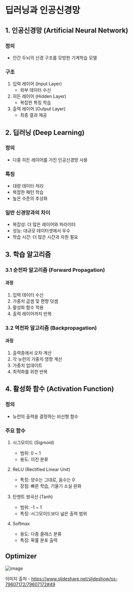 # 딥러닝과 인공신경망

## 1. 인공신경망 (Artificial Neural Network)

### 정의
- 인간 두뇌의 신경 구조를 모방한 기계학습 모델

### 구조
1. 입력 레이어 (Input Layer)
   - 외부 데이터 수신
2. 히든 레이어 (Hidden Layer)
   - 복잡한 특징 학습
3. 출력 레이어 (Output Layer)
   - 최종 결과 제공

## 2. 딥러닝 (Deep Learning)

### 정의
- 다중 히든 레이어를 가진 인공신경망 사용

### 특징
- 대량 데이터 처리
- 복잡한 패턴 학습
- 높은 수준의 추상화

### 일반 신경망과의 차이
- 복잡성: 더 많은 레이어와 파라미터
- 성능: 대규모 데이터셋에서 우수
- 학습 시간: 더 많은 시간과 자원 필요

## 3. 학습 알고리즘

### 3.1 순전파 알고리즘 (Forward Propagation)

#### 과정
1. 입력 데이터 수신
2. 가중치 곱셈 및 편향 덧셈
3. 활성화 함수 적용
4. 출력 레이어까지 반복

### 3.2 역전파 알고리즘 (Backpropagation)

#### 과정
1. 출력층에서 오차 계산
2. 각 뉴런의 가중치 영향 계산
3. 가중치 업데이트
4. 최적화를 위한 반복

## 4. 활성화 함수 (Activation Function)

### 정의
- 뉴런의 출력을 결정하는 비선형 함수

### 주요 함수
1. 시그모이드 (Sigmoid)
   - 범위: 0 ~ 1
   - 용도: 이진 분류

2. ReLU (Rectified Linear Unit)
   - 특징: 양수는 그대로, 음수는 0
   - 장점: 빠른 학습, 기울기 소실 완화

3. 탄젠트 쌍곡선 (Tanh)
   - 범위: -1 ~ 1
   - 특징: 시그모이드보다 넓은 출력 범위

4. Softmax
   - 용도: 다중 클래스 분류
   - 특징: 확률 분포 출력

## Optimizer  
![image](https://github.com/user-attachments/assets/ad81b3f7-84a0-4161-a8a4-fc75b7850d79)

이미지 출처 - https://www.slideshare.net/slideshow/ss-79607172/79607172#49
